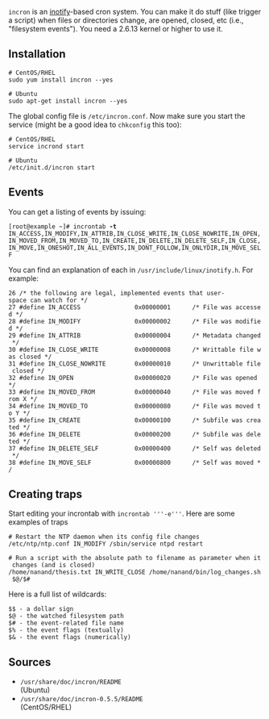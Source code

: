 `incron` is an [inotify](http://inotify.aiken.cz/)-based cron system.
You can make it do stuff (like trigger a script) when files or
directories change, are opened, closed, etc (i.e., "filesystem events").
You need a 2.6.13 kernel or higher to use it.

Installation
------------

`# CentOS/RHEL`  
`sudo yum install incron --yes`  
  
`# Ubuntu`  
`sudo apt-get install incron --yes`

The global config file is `/etc/incron.conf`. Now make sure you start
the service (might be a good idea to `chkconfig` this too):

`# CentOS/RHEL`  
`service incrond start`  
  
`# Ubuntu`  
`/etc/init.d/incron start`

Events
------

You can get a listing of events by issuing:

`[root@example ~]# incrontab `**`-t`**  
`IN_ACCESS,IN_MODIFY,IN_ATTRIB,IN_CLOSE_WRITE,IN_CLOSE_NOWRITE,IN_OPEN,`  
`IN_MOVED_FROM,IN_MOVED_TO,IN_CREATE,IN_DELETE,IN_DELETE_SELF,IN_CLOSE,`  
`IN_MOVE,IN_ONESHOT,IN_ALL_EVENTS,IN_DONT_FOLLOW,IN_ONLYDIR,IN_MOVE_SELF`

You can find an explanation of each in `/usr/include/linux/inotify.h`.
For example:

`26 /* the following are legal, implemented events that user-space can watch for */`  
`27 #define IN_ACCESS               0x00000001      /* File was accessed */`  
`28 #define IN_MODIFY               0x00000002      /* File was modified */`  
`29 #define IN_ATTRIB               0x00000004      /* Metadata changed */`  
`30 #define IN_CLOSE_WRITE          0x00000008      /* Writtable file was closed */`  
`31 #define IN_CLOSE_NOWRITE        0x00000010      /* Unwrittable file closed */`  
`32 #define IN_OPEN                 0x00000020      /* File was opened */`  
`33 #define IN_MOVED_FROM           0x00000040      /* File was moved from X */`  
`34 #define IN_MOVED_TO             0x00000080      /* File was moved to Y */`  
`35 #define IN_CREATE               0x00000100      /* Subfile was created */`  
`36 #define IN_DELETE               0x00000200      /* Subfile was deleted */`  
`37 #define IN_DELETE_SELF          0x00000400      /* Self was deleted */`  
`38 #define IN_MOVE_SELF            0x00000800      /* Self was moved */`

Creating traps
--------------

Start editing your incrontab with `incrontab '''-e'''`. Here are some
examples of traps

`# Restart the NTP daemon when its config file changes`  
`/etc/ntp/ntp.conf IN_MODIFY /sbin/service ntpd restart`  
  
`# Run a script with the absolute path to filename as parameter when it changes (and is closed)`  
`/home/nanand/thesis.txt IN_WRITE_CLOSE /home/nanand/bin/log_changes.sh $@/$#`

Here is a full list of wildcards:

`$$ - a dollar sign`  
`$@ - the watched filesystem path `  
`$# - the event-related file name`  
`$% - the event flags (textually)`  
`$& - the event flags (numerically)`

Sources
-------

-   `/usr/share/doc/incron/README`  
    (Ubuntu)
-   `/usr/share/doc/incron-0.5.5/README`  
    (CentOS/RHEL)
